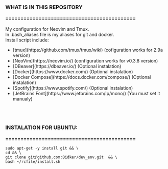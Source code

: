 <h3>WHAT IS IN THIS REPOSITORY</h3>
<b>===========================================</b>
</br>
</br>
My configuration for Neovim and Tmux. </br>
In .bash_aliases file is my aliases for git and docker. </br>
Install script include:
<ul>
    <li>[tmux](https://github.com/tmux/tmux/wiki) (cofiguration works for 2.9a version)</li>
    <li>[NeoVim](https://neovim.io/) (configuration works for v0.3.8 version)</li>
    <li>[DBeaver](https://dbeaver.io/) (Optional instalation)</li>
    <li>[Docker](https://www.docker.com/) (Optional instalation)</li>
    <li>[Docker Compose](https://docs.docker.com/compose/) (Optional instalation)</li>
    <li>[Spotify](https://www.spotify.com/) (Optional instalation)</li>
    <li>[JetBrains Font](https://www.jetbrains.com/lp/mono/) (You must set it manualy)</li>
</ul>
</br>
</br>

<h3>INSTALATION FOR UBUNTU:</h3>
<b>===========================================</b>


    sudo apt-get -y install git && \
    cd && \
    git clone git@github.com:Bidker/dev_env.git  && \
    bash ~/rcfile/install.sh
